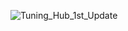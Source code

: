 ![Tuning_Hub_1st_Update](https://github.com/Acceleration-Industries/Tuning_Hub/assets/97082653/254edd83-881a-41c4-be6f-0ad778d0e97b)
